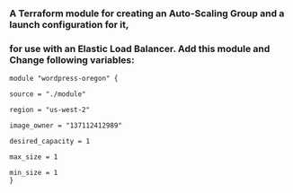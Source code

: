 ### A Terraform module for creating an Auto-Scaling Group and a launch configuration for it, 
### for use with an Elastic Load Balancer. Add this module and Change following variables:

```
module "wordpress-oregon" {

source = "./module"

region = "us-west-2"

image_owner = "137112412989"

desired_capacity = 1

max_size = 1

min_size = 1 
} 
```
